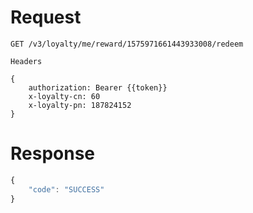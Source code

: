 # Request

```
GET /v3/loyalty/me/reward/1575971661443933008/redeem

Headers 

{
    authorization: Bearer {{token}}
    x-loyalty-cn: 60
    x-loyalty-pn: 187824152
}
```

# Response

```js
{
    "code": "SUCCESS"
}
```